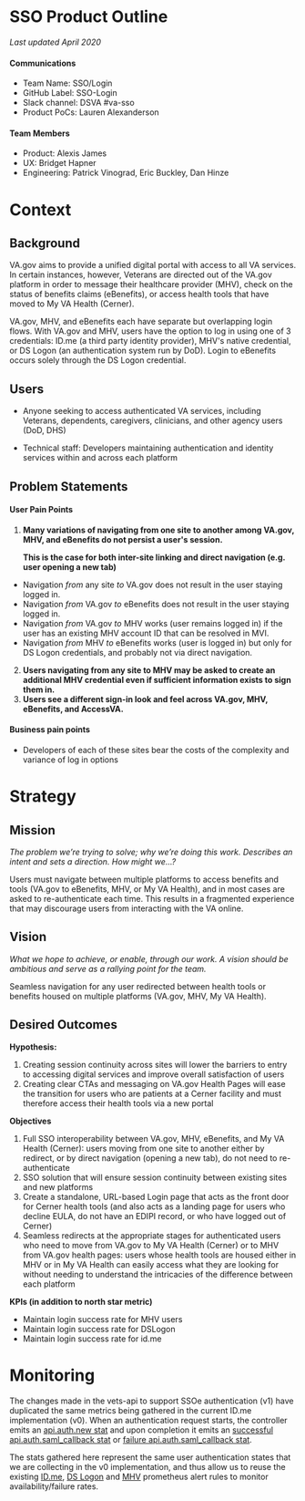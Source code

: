 # SSO Product Outline

_Last updated April 2020_

#### Communications
- Team Name: SSO/Login
- GitHub Label: SSO-Login
- Slack channel: DSVA #va-sso
- Product PoCs: Lauren Alexanderson

#### Team Members
- Product: Alexis James
- UX: Bridget Hapner
- Engineering: Patrick Vinograd, Eric Buckley, Dan Hinze


# Context


## Background

VA.gov aims to provide a unified digital portal with access to all VA services. In certain instances, however, Veterans are directed out of the VA.gov platform in order to message their healthcare provider (MHV), check on the status of benefits claims (eBenefits), or access health tools that have moved to My VA Health (Cerner).

VA.gov, MHV, and eBenefits each have separate but overlapping login flows. With VA.gov and MHV, users have the option to log in using one of 3 credentials: ID.me (a third party identity provider), MHV's native credential, or DS Logon (an authentication system run by DoD). Login to eBenefits occurs solely through the DS Logon credential. 


## Users

*   Anyone seeking to access authenticated VA services, including Veterans, dependents, caregivers, clinicians, and other agency users (DoD, DHS)

*   Technical staff: Developers maintaining authentication and identity services within and across each platform


##  Problem Statements


#### User Pain Points
1. **Many variations of navigating from one site to another among VA.gov, MHV, and eBenefits do not persist a user's session.**

    **This is the case  for both inter-site linking and direct navigation (e.g. user opening a new tab)**

*   Navigation _from_ any site _to_ VA.gov does not result in the user staying logged in.
*   Navigation _from_ VA.gov _to_ eBenefits does not result in the user staying logged in.
*   Navigation _from_ VA.gov _to_ MHV works (user remains logged in) if the user has an existing MHV account ID that can be resolved in MVI.
*   Navigation _from_ MHV _to_ eBenefits works (user is logged in) but only for DS Logon credentials, and probably not via direct navigation.
2. **Users navigating from any site to MHV may be asked to create an additional MHV credential even if sufficient information exists to sign them in.**
3. **Users see a different sign-in look and feel across VA.gov, MHV, eBenefits, and AccessVA.**


#### Business pain points



*   Developers of each of these sites bear the costs of the complexity and variance of log in options


# Strategy


## Mission

_The problem we’re trying to solve; why we’re doing this work. Describes an intent and sets a direction. How might we...?_

Users must navigate between multiple platforms to access benefits and tools (VA.gov to eBenefits, MHV, or My VA Health), and in most cases are asked to re-authenticate each time. This results in a fragmented experience that may discourage users from interacting with the VA online.


## Vision

_What we hope to achieve, or enable, through our work. A vision should be ambitious and serve as a rallying point for the team._

Seamless navigation for any user redirected between health tools or benefits housed on multiple platforms (VA.gov, MHV, My VA Health).



## Desired Outcomes

**Hypothesis:**

1. Creating session continuity across sites will lower the barriers to entry to accessing digital services and improve overall satisfaction of users
2. Creating clear CTAs and messaging on VA.gov Health Pages will ease the transition for users who are patients at a Cerner facility and must therefore access their health tools via a new portal

**Objectives**

1. Full SSO interoperability between VA.gov, MHV, eBenefits, and My VA Health (Cerner): users moving from one site to another either by redirect, or by direct navigation (opening a new tab), do not need to re-authenticate
2. SSO solution that will ensure session continuity between existing sites and new platforms
3. Create a standalone, URL-based Login page that acts as the front door for Cerner health tools (and also acts as a landing page for users who decline EULA, do not have an EDIPI record, or who have logged out of Cerner)
4. Seamless redirects at the appropriate stages for authenticated users who need to move from VA.gov to My VA Health (Cerner) or to MHV from VA.gov health pages: users whose health tools are housed either in MHV or in My VA Health can easily access what they are looking for without needing to understand the intricacies of the difference between each platform

**KPIs (in addition to north star metric)**

*   Maintain login success rate for MHV users
*   Maintain login success rate for DSLogon
*   Maintain login success rate for id.me

# Monitoring

The changes made in the vets-api to support SSOe authentication (v1) have duplicated the same metrics being gathered in the current ID.me implementation (v0).  When an authentication request starts, the controller emits an [api.auth.new stat](https://github.com/department-of-veterans-affairs/vets-api/blob/master/app/controllers/v1/sessions_controller.rb#L27-L28) and upon completion it emits an [successful api.auth.saml_callback stat](https://github.com/department-of-veterans-affairs/vets-api/blob/master/app/controllers/v1/sessions_controller.rb#L178-L181) or [failure api.auth.saml_callback stat](https://github.com/department-of-veterans-affairs/vets-api/blob/master/app/controllers/v1/sessions_controller.rb#L182-L189).

The stats gathered here represent the same user authentication states that we are collecting in the v0 implementation, and thus allow us to reuse the existing [ID.me](https://github.com/department-of-veterans-affairs/devops/blob/master/ansible/deployment/config/prometheus/rules/external_service.rules.j2#L100-L106), [DS Logon](https://github.com/department-of-veterans-affairs/devops/blob/master/ansible/deployment/config/prometheus/rules/external_service.rules.j2#L108-L115) and [MHV](https://github.com/department-of-veterans-affairs/devops/blob/master/ansible/deployment/config/prometheus/rules/external_service.rules.j2#L117-L124) prometheus alert rules to monitor availability/failure rates.
